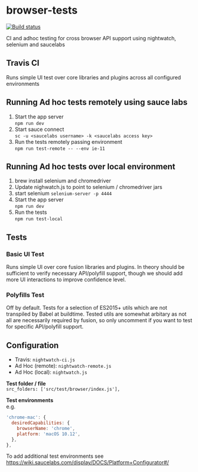 # browser-tests

[![Build status](https://badge.buildkite.com/97cbb370d16a1aa622bc2d8c3475b887475be2710f0370fab9.svg?branch=master)](https://buildkite.com/uberopensource/browser-tests)

CI and adhoc testing for cross browser API support using nightwatch, selenium and saucelabs

## Travis CI

Runs simple UI test over core libraries and plugins across all configured environments

## Running Ad hoc tests remotely using sauce labs

1. Start the app server\
`npm run dev`
1. Start sauce connect\
`sc -u <saucelabs username> -k <saucelabs access key>`
1. Run the tests remotely passing environment\
`npm run test-remote -- --env ie-11`

## Running Ad hoc tests over local environment

1. brew install selenium and chromedriver
1. Update nighwatch.js to point to selenium / chromedriver jars
1. start selenium `selenium-server -p 4444`
1. Start the app server\
`npm run dev`
1. Run the tests\
`npm run test-local`

## Tests

### Basic UI Test
Runs simple UI over core fusion libraries and plugins. In theory should be sufficient to verify necessary API/polyfill support, though we should add more UI interactions to improve confidence level.

### Polyfills Test
Off by default. Tests for a selection of ES2015+ utils which are not transpiled by Babel at buildtime. Tested utils are somewhat arbitary as not all are necessarily required by fusion, so only uncomment if you want to test for specific API/polyfill support.


## Configuration
* Travis: `nightwatch-ci.js`
* Ad Hoc (remote): `nightwatch-remote.js`
* Ad Hoc (local): `nightwatch.js`

**Test folder / file**\
`src_folders: ['src/test/browser/index.js'],`

**Test environments**\
e.g.
```js
'chrome-mac': {
  desiredCapabilities: {
    browserName: 'chrome',
    platform: 'macOS 10.12',
  },
},
```

To add additional test environments see https://wiki.saucelabs.com/display/DOCS/Platform+Configurator#/

